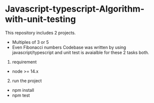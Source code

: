 # Javascript-typescript-Algorithm-with-unit-testing

This repository includes 2 projects.

- Multiples of 3 or 5
- Even Fibonacci numbers
  Codebase was written by using javascript/typescript and unit test is avaialble for these 2 tasks both.

1. requirement

- node >= 14.x

2. run the project

- npm install
- npm test
